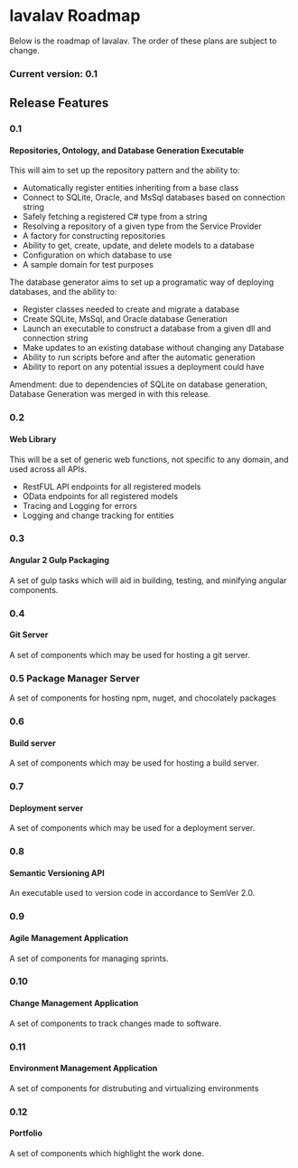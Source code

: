 # lavalav Roadmap


Below is the roadmap of lavalav. The order of these plans are subject to change.

### Current version: 0.1


## Release Features

### 0.1
#### Repositories, Ontology, and Database Generation Executable
This will aim to set up the repository pattern and the ability to:
- Automatically register entities inheriting from a base class
- Connect to SQLite, Oracle, and MsSql databases based on connection string
- Safely fetching a registered C# type from a string
- Resolving a repository of a given type from the Service Provider
- A factory for constructing repositories
- Ability to get, create, update, and delete models to a database
- Configuration on which database to use
- A sample domain for test purposes

The database generator aims to set up a programatic way of deploying databases, and the ability to:
- Register classes needed to create and migrate a database
- Create SQLite, MsSql, and Oracle database Generation
- Launch an executable to construct a database from a given dll and connection string
- Make updates to an existing database without changing any Database
- Ability to run scripts before and after the automatic generation
- Ability to report on any potential issues a deployment could have

Amendment: due to dependencies of SQLite on database generation, Database Generation was merged in with this release.



### 0.2
#### Web Library
This will be a set of generic web functions, not specific to any domain, and used across all APIs.
- RestFUL API endpoints for all registered models
- OData endpoints for all registered models
- Tracing and Logging for errors
- Logging and change tracking for entities


### 0.3
#### Angular 2 Gulp Packaging
A set of gulp tasks which will aid in building, testing, and minifying angular components.


### 0.4
#### Git Server
A set of components which may be used for hosting a git server.


### 0.5 Package Manager Server
A set of components for hosting npm, nuget, and chocolately packages


### 0.6
#### Build server
A set of components which may be used for hosting a build server.


### 0.7
#### Deployment server
A set of components which may be used for a deployment server.


### 0.8
#### Semantic Versioning API
An executable used to version code in accordance to SemVer 2.0.


### 0.9
#### Agile Management Application
A set of components for managing sprints.


### 0.10
#### Change Management Application
A set of components to track changes made to software.


### 0.11
#### Environment Management Application
A set of components for distrubuting and virtualizing environments


### 0.12
#### Portfolio
A set of components which highlight the work done.